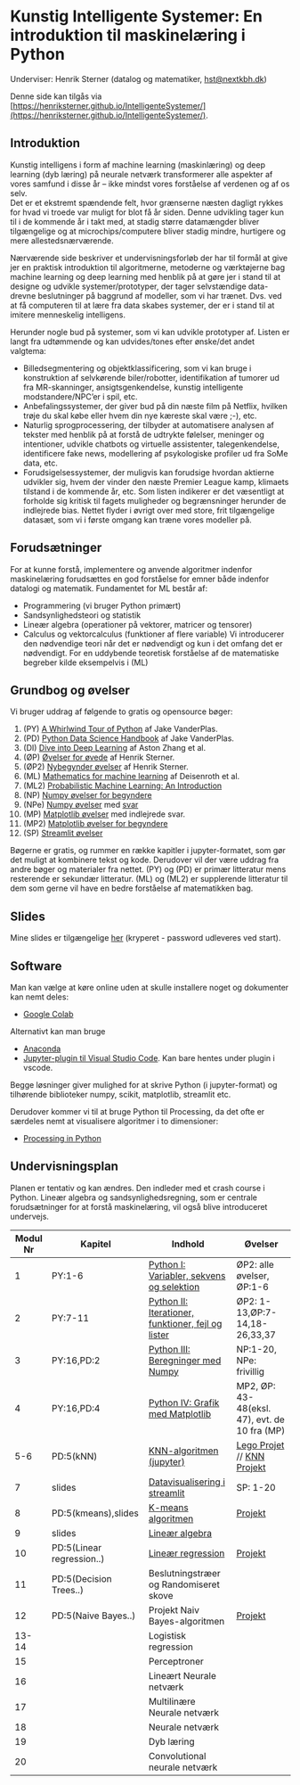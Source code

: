# Kunstig Intelligente Systemer: En introduktion til maskinelæring i Python

Underviser: Henrik Sterner (datalog og matematiker, hst@nextkbh.dk)

Denne side kan tilgås via [https://henriksterner.github.io/IntelligenteSystemer/](https://henriksterner.github.io/IntelligenteSystemer/).

## Introduktion
Kunstig intelligens i form af machine learning (maskinlæring) og deep learning (dyb læring) på neurale netværk transformerer alle aspekter af vores samfund i disse år – ikke mindst vores forståelse af verdenen og af os selv.  
Det er et ekstremt spændende felt, hvor grænserne næsten dagligt rykkes for hvad vi troede var muligt for blot få år siden. Denne udvikling tager kun til i de kommende år i takt med, at stadig større datamængder bliver tilgængelige og at microchips/computere bliver stadig mindre, hurtigere og mere allestedsnærværende. 

Nærværende side beskriver et undervisningsforløb der har til formål at give jer en praktisk introduktion til algoritmerne, metoderne og værktøjerne bag machine learning og deep learning med henblik på at gøre jer i stand til at designe og udvikle systemer/prototyper, der tager selvstændige data-drevne beslutninger på baggrund af modeller, som vi har trænet. Dvs. ved at få computeren til at lære fra data skabes systemer, der er i stand til at imitere menneskelig intelligens. 

Herunder nogle bud på systemer, som vi kan udvikle prototyper af. Listen er langt fra udtømmende og kan udvides/tones efter ønske/det andet valgtema:
- Billedsegmentering og objektklassificering, som vi kan bruge i konstruktion af selvkørende biler/robotter, identifikation af tumorer ud fra MR-skanninger, ansigtsgenkendelse, kunstig intelligente modstandere/NPC’er i spil, etc.
- Anbefalingssystemer, der giver  bud på din næste film på Netflix, hvilken trøje du skal købe eller hvem din nye kæreste skal være ;-), etc.
- Naturlig sprogprocessering, der tilbyder at automatisere analysen af tekster med henblik på at forstå de udtrykte følelser, meninger og intentioner, udvikle chatbots og virtuelle assistenter, talegenkendelse, identificere fake news, modellering af psykologiske profiler ud fra SoMe data, etc.
- Forudsigelsessystemer, der muligvis kan forudsige hvordan aktierne udvikler sig, hvem der vinder den næste Premier League kamp, klimaets tilstand i de kommende år, etc.
Som listen indikerer er det væsentligt at forholde sig kritisk til fagets muligheder og begrænsninger herunder de indlejrede bias. Nettet flyder i øvrigt over med store, frit tilgængelige datasæt, som vi i første omgang kan træne vores modeller på. 

## Forudsætninger
For at kunne forstå, implementere og anvende algoritmer indenfor maskinelæring forudsættes en god forståelse for emner både indenfor datalogi og matematik. Fundamentet for ML består af:
- Programmering (vi bruger Python primært)
- Sandsynlighedsteori og statistik 
- Lineær algebra (operationer på vektorer, matricer og tensorer)
- Calculus og vektorcalculus (funktioner af flere variable)
Vi introducerer den nødvendige teori når det er nødvendigt og kun i det omfang det er nødvendigt. For en uddybende teoretisk forståelse af de matematiske begreber kilde eksempelvis i (ML)

## Grundbog og øvelser
Vi bruger uddrag af følgende to gratis og opensource bøger: 
1. (PY) [A Whirlwind Tour of Python](https://jakevdp.github.io/WhirlwindTourOfPython/) af Jake VanderPlas. 
2. (PD) [Python Data Science Handbook](https://jakevdp.github.io/PythonDataScienceHandbook/) af Jake VanderPlas.
3. (DI) [Dive into Deep Learning](https://d2l.ai/) af Aston Zhang et al.
4. (ØP) [Øvelser for øvede](https://github.com/HenrikSterner/PythonExercises/blob/main/exercises/exercises.ipynb) af Henrik Sterner.
5. (ØP2) [Nybegynder øvelser](https://github.com/HenrikSterner/PythonExercises/blob/main/exercises/easyexercises.ipynb) af Henrik Sterner. 
6. (ML) [Mathematics for machine learning](https://mml-book.github.io/) af Deisenroth et al.
7. (ML2) [Probabilistic Machine Learning: An Introduction](https://probml.github.io/pml-book/book1.html)
8. (NP) [Numpy øvelser for begyndere](https://github.com/HenrikSterner/PythonExercises/blob/main/exercises/numpyexercises.ipynb)
9. (NPe) [Numpy øvelser](https://github.com/rougier/numpy-100/blob/master/100_Numpy_exercises.ipynb) med [svar](https://github.com/rougier/numpy-100/blob/master/100_Numpy_exercises_with_solutions.md)
10. (MP) [Matplotlib øvelser](https://pynative.com/python-matplotlib-exercise/) med indlejrede svar. 
11. (MP2) [Matplotlib øvelser for begyndere](https://github.com/HenrikSterner/PythonExercises/blob/main/exercises/matplotlibexercises.md)
12. (SP) [Streamlit øvelser](https://github.com/HenrikSterner/PythonExercises/blob/main/exercises/streamlitexercises.md)


Bøgerne er gratis, og rummer en række kapitler i jupyter-formatet, som gør det muligt at kombinere tekst og kode. Derudover vil der være uddrag fra andre bøger og materialer fra nettet. 
(PY) og (PD) er primær litteratur mens resterende er sekundær litteratur. (ML) og (ML2) er supplerende litteratur til dem som gerne vil have en bedre forståelse af matematikken bag. 

## Slides
Mine slides er tilgængelige [her](https://github.com/HenrikSterner/IntelligenteSystemer/blob/main/slides/maskinel%C3%A6ring.pptx) (kryperet - password udleveres ved start).

## Software
Man kan vælge at køre online uden at skulle installere noget og dokumenter kan nemt deles:
- [Google Colab](https://colab.research.google.com/)

Alternativt kan man bruge 
- [Anaconda](https://www.anaconda.com/products/individual) 
- [Jupyter-plugin til Visual Studio Code](https://marketplace.visualstudio.com/items?itemName=ms-toolsai.jupyter). Kan bare hentes under plugin i vscode.

Begge løsninger giver mulighed for at skrive Python (i jupyter-format) og tilhørende biblioteker numpy, scikit, matplotlib, streamlit etc.

Derudover kommer vi til at bruge Python til Processing, da det ofte er særdeles nemt at visualisere algoritmer i to dimensioner:
- [Processing in Python](https://py.processing.org/)


## Undervisningsplan
Planen er tentativ og kan ændres. Den indleder med et crash course i Python. 
Lineær algebra og sandsynlighedsregning, som er centrale forudsætninger for at forstå maskinelæring, vil også blive introduceret undervejs.

Modul Nr       | Kapitel     | Indhold                     | Øvelser     |
----------- | ----------- | ----------------------------| ----------- |
1 |PY:1-6 | [Python I: Variabler, sekvens og selektion](https://github.com/HenrikSterner/IntelligenteSystemer/blob/main/slides/slidespython.pdf) | ØP2: alle øvelser, ØP:1-6     |
2 |PY:7-11 | [Python II: Iterationer, funktioner, fejl og lister](https://github.com/HenrikSterner/IntelligenteSystemer/blob/main/slides/slidespython.pdf)  |ØP2: 1-13,ØP:7-14,18-26,33,37 |
3 |PY:16,PD:2 | [Python III: Beregninger med Numpy](https://github.com/HenrikSterner/IntelligenteSystemer/blob/main/slides/numpy.pdf)  |NP:1-20, NPe: frivillig |
4 |PY:16,PD:4| [Python IV: Grafik med Matplotlib](https://github.com/HenrikSterner/IntelligenteSystemer/blob/main/slides/slidesmatplotlib.pdf)  |MP2, ØP: 43-48(eksl. 47), evt. de 10 fra (MP) |
5-6 |PD:5(kNN)  | [KNN-algoritmen (jupyter)](https://github.com/HenrikSterner/IntelligenteSystemer/blob/main/slides/knn_jupyter.ipynb) | [Lego Projet](https://github.com/HenrikSterner/IntelligenteSystemer/blob/main/slides/pilotprojektlego.md) // [KNN Projekt](https://github.com/HenrikSterner/PythonExercises/blob/main/projects/ML_knn.md) |
7 |slides | [Datavisualisering i streamlit](https://github.com/HenrikSterner/IntelligenteSystemer/blob/main/slides/streamlit.pdf) | SP: 1-20 |
8 |PD:5(kmeans),slides | [K-means algoritmen](https://github.com/HenrikSterner/IntelligenteSystemer/blob/main/slides/kmeans.ipynb) |[Projekt](https://github.com/HenrikSterner/PythonExercises/blob/main/projects/ML_kmeans.md) |
9 |slides | [Lineær algebra](https://github.com/HenrikSterner/IntelligenteSystemer/blob/main/slides/algebra.pdf) | |
10 |PD:5(Linear regression..) | [Lineær regression](https://github.com/HenrikSterner/IntelligenteSystemer/blob/main/slides/linearregression.md) |[Projekt](https://github.com/HenrikSterner/PythonExercises/blob/main/projects/ML_LinReg.md)|
11 |PD:5(Decision Trees..) | Beslutningstræer og Randomiseret skove ||
12 |PD:5(Naive Bayes..)  | Projekt Naiv Bayes-algoritmen | [Projekt](https://github.com/HenrikSterner/PythonExercises/blob/main/projects/ML_bayesformel.md) |
13-14 | | Logistisk regression |  |
15 | | Perceptroner |  |
16 | | Lineært Neurale netværk |  |
17 | | Multilinære Neurale netværk |  |
18 | | Neurale netværk |  |
19 | | Dyb læring |  |
20 | | Convolutional neurale netværk |  |

